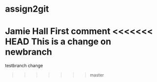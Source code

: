 # assign2git
Jamie Hall
First comment
<<<<<<< HEAD
This is a change on newbranch
=======
testbranch change

>>>>>>> master
